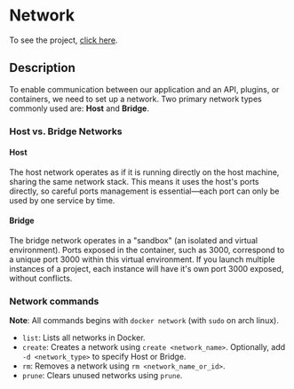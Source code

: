 # Network
To see the project, [click here](./network/).

## Description
To enable communication between our application and an API, plugins, or containers, we need to set up a network. Two primary network types commonly used are: **Host** and **Bridge**.

### Host vs. Bridge Networks
#### Host
The host network operates as if it is running directly on the host machine, sharing the same network stack. This means it uses the host's ports directly, so careful ports management is essential—each port can only be used by one service by time.
#### Bridge
The bridge network operates in a "sandbox" (an isolated and virtual environment). Ports exposed in the container, such as 3000, correspond to a unique port 3000 within this virtual environment. If you launch multiple instances of a project, each instance will have it's own port 3000 exposed, without conflicts.

### Network commands
**Note**: All commands begins with `docker network` (with `sudo` on arch linux).
- `list`: Lists all networks in Docker.
- `create`: Creates a network using `create <network_name>`. Optionally, add `-d <network_type>` to specify Host or Bridge.
- `rm`: Removes a network using `rm <network_name_or_id>`.
- `prune`: Clears unused networks using `prune`.